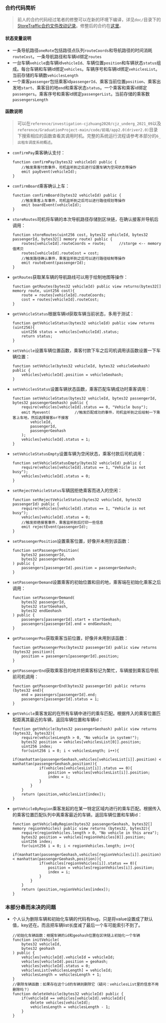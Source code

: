 ### 合约代码简析
> 前人的合约代码经过笔者的修整可以在新的环境下编译，详见`doc/`目录下的[StoreTraffic合约文件改动记录](../../doc/StoreTraffic%E5%90%88%E7%BA%A6%E6%96%87%E4%BB%B6%E6%94%B9%E5%8A%A8%E8%AE%B0%E5%BD%95.md)。修整后的合约在[这里](../../src/contract_on_system/StoreTraffic.sol)。
#### 状态变量说明
- 一条导航路径`oneRote`包括路径点队列`routeCoords`和导航路径的时间消耗`routeCost`。一条导航路径和车辆id绑定`routes`
- 一台车辆`vehicle`由车辆id`vehicleId`、车辆位置`position`和车辆状态`status`组成。每台车辆和车辆id绑定`vehicles`。车辆序号和车辆id绑定`vehiclesList`。当前存储的车辆数`vehiclesLength`
- 一个乘客`passenger`包括乘客id`passengerId`、乘客当前位置`position`、乘客出发地`start`、乘客目的地`end`和乘客状态`status`。一个乘客和乘客id绑定`passengers`。乘客序号和乘客id绑定`passengerList`。当前存储的乘客数`passengersLength`
#### 函数说明
> 可以在`reference/investigation-cjzhuang2020/cjz_underg_2021_09`以及`reference/GraduationProject-main/code/前端/app2.0(driver2.0)`目录下搜索相应的函数查看其调用时机。完整的系统运行流程请参考本部分的`6_出租车调度系统概述`。
- `confirmPay`乘客确认支付：
    ```
    function confirmPay(bytes32 vehicleId) public {
        //触发乘客付款事件，司机监听到之后进行设置车辆为空闲状态等操作
        emit payEvent(vehicleId);
    }
    ```
- `confirmBoard`乘客确认上车：
    ```
    function confirmBoard(bytes32 vehicleId) public {
        //触发乘客上车事件，司机监听到之后可以进行路径规划等操作
        emit boardEvent(vehicleId);
	}
    ```
- `storeRoutes`司机将车辆的本次导航路径存储到区块链，在确认接客并导航后调用：
    ```
    function storeRoutes(uint256 cost, bytes32 vehicleId, bytes32 passengerId, bytes32[] memory route) public {
        routes[vehicleId].routeCoords = route;      //storge <-- memory 值拷贝
		routes[vehicleId].routeCost = cost;
        //触发路径确认事件，乘客监听到之后可以进行路径绘制等操作
        emit routeEvent(passengerId);
    }
    ```
- `getRoutes`获取某车辆的导航路线可以用于绘制地图等操作：
    ```
    function getRoutes(bytes32 vehicleId) public view returns(bytes32[] memory route, uint256 cost){
        route = routes[vehicleId].routeCoords;
		cost = routes[vehicleId].routeCost;
    }
    ```
- `getVehicleStatus`根据车辆id获取车辆当前状态，多用于测试：
    ```
    function getVehicleStatus(bytes32 vehicleId) public view returns (uint256){
        uint256 status = vehicles[vehicleId].status;
        return status;
    }
    ```
- `setVehicle`设置车辆位置函数，乘客付款下车之后司机调用该函数设置一下车辆位置：
    ```
    function setVehicle(bytes32 vehicleId, bytes32 vehicleGeohash) public {
        vehicles[vehicleId].position = vehicleGeohash;
    }
    ```
- `setVehiclesStatus`设置车辆状态函数，乘客匹配车辆成功时乘客调用：
    ```
    function setVehicleStatus(bytes32 vehicleId, bytes32 passengerId, bytes32 passengerGeohash) public {
        require(vehicles[vehicleId].status == 0, "Vehicle busy");
        emit Myevent(           //触发匹配成功的事件，司机监听到之后绘制一下乘客上车地，然后选择接客or不接客
            vehicleId,
            passengerId,
            passengerGeohash
        );
        vehicles[vehicleId].status = 1;
    }
    ```
- `setVehicleStatusEmpty`设置车辆为空闲状态，乘客付款后司机调用：
    ```
	function setVehicleStatusEmpty(bytes32 vehicleId) public {
        require(vehicles[vehicleId].status == 1, "Vehicle is not busy");
        vehicles[vehicleId].status = 0;
    }
    ```
- `setRejectVehicleStatus`车辆因拒绝乘客而进入的空闲：
    ```
    function setRejectVehicleStatus(bytes32 vehicleId, bytes32 passengerId) public {
        require(vehicles[vehicleId].status == 1, "Vehicle is not busy");
        vehicles[vehicleId].status = 0;
        //触发拒绝接客事件，乘客监听到后打印一些信息
        emit rejectEvent(passengerId);
    }
    ```
- `setPassengerPosition`设置乘客位置，好像并未用到该函数：
    ```
    function setPassengerPosition(
        bytes32 passengerId,
        bytes32 passengerGeohash
    ) public {
        passengers[passengerId].position = passengerGeohash;
    }
    ```
- `setPassengerDemand`设置乘客的初始位置和目的地，乘客端在初始化乘客之后调用：
    ```
    function setPassengerDemand(
        bytes32 passengerId,
        bytes32 startGeohash,
        bytes32 endGeohash
    ) public {
        passengers[passengerId].start = startGeohash;
        passengers[passengerId].end = endGeohash;
    }
    ```
- `getPassengerPos`获取乘客当前位置，好像并未用到该函数：
    ```
    function getPassengerPos(bytes32 passengerId) public view returns (bytes32 position){
        position = passengers[passengerId].position;
    } 
    ```
- `getPassengerEnd`获取乘客目的地并把乘客标记为繁忙，车辆接到乘客后导航前司机调用：
    ```
    function getPassengerEnd(bytes32 passengerId) public returns (bytes32 end){
        end = passengers[passengerId].end;
        passengers[passengerId].status = 1;
    }
    ```
- `getVehicle`乘客发起的在所有车辆中进行的乘车匹配。根据传入的乘客位置匹配距离其最近的车辆，返回车辆位置和车辆id：
    ```
    function getVehicle(bytes32 passengerGeohash) public view returns (bytes32, bytes32){
        require(vehiclesLength > 0, "No vehicle in system!");
        bytes32 position = vehicles[vehiclesList[0]].position;
        uint256 index;
        for(uint256 i = 0; i < vehiclesLength; i++){
            if(manhattan(passengerGeohash,vehicles[vehiclesList[i]].position) < manhattan(passengerGeohash,position)){
                if(vehicles[vehiclesList[i]].status == 0){
                    position = vehicles[vehiclesList[i]].position;
                    index = i;
                }
            }
        }
        return (position,vehiclesList[index]);
    }
    ```
- `getVehicleByRegion`乘客发起的在某一特定区域内进行的乘车匹配。根据传入的乘客位置匹配队列中离乘客最近的车辆，返回车辆位置和车辆id：
    ```
    function getVehicleByRegion(bytes32 passengerGeohash, bytes32[] memory regionVehicles) public view returns (bytes32, bytes32){
        require(regionVehicles.length > 0, "No vehicle in this area");
        bytes32 position = vehicles[regionVehicles[0]].position;
        uint256 index;
        for(uint256 i = 0; i < regionVehicles.length; i++){
            if(manhattan(passengerGeohash,vehicles[regionVehicles[i]].position) < manhattan(passengerGeohash,position)){
                if(vehicles[regionVehicles[i]].status == 0){
                    position = vehicles[regionVehicles[i]].position;
                    index = i;
                }
            }
        }
        return (position,regionVehicles[index]);
    }
    ```
### 本部分悬而未决的问题
- 个人认为删除车辆和初始化车辆的代码有bug，只是将value设置成了默认值，key还在。而且把车辆list长度减了最后一个车可能索引不到了。
    ```
    //初始化车辆函数：根据车辆的id和geohash位置在区块链上初始化一个车辆
    function initVehicle(
        bytes32 vehicleId,
        bytes32 geohash
    ) public {
        vehicles[vehicleId].vehicleId = vehicleId;
        vehicles[vehicleId].position = geohash;
        vehicles[vehicleId].status = 0;
        vehiclesList[vehiclesLength] = vehicleId;
        vehiclesLength = vehiclesLength + 1;
    }
    //删除车辆函数：如果存在这个id的车辆则删除它（疑问：vehiclesList里的信息不用删除吗？）
    function deleteVehicle(bytes32 vehicleId) public {
        if(vehicleId == vehicles[vehicleId].vehicleId){
            delete vehicles[vehicleId];
            vehiclesLength = vehiclesLength - 1;
        }
    }
    ```